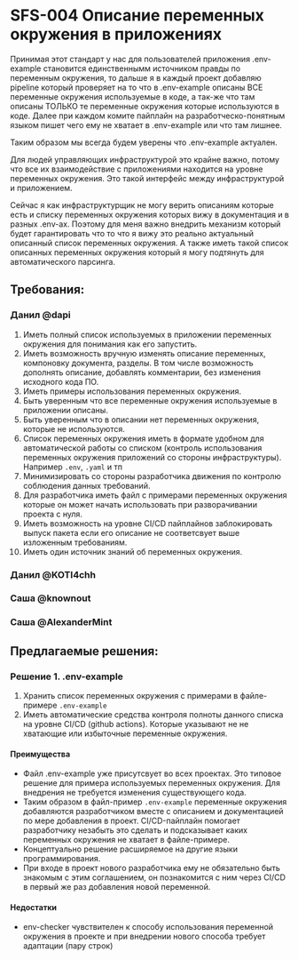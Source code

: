 # SFS-004  Описание переменных окружения в приложениях

Принимая этот стандарт у нас для пользователей приложения .env-example становится единственнымм источником правды по переменным окружения, то дальше я в каждый проект добавляю pipeline который проверяет на то что в .env-example описаны ВСЕ переменные окружения используемые в коде, а так-же что там описаны ТОЛЬКО те переменные окружения которые используются в коде. Далее при каждом комите пайплайн на разработческо-понятным языком пишет чего ему не хватает в .env-example или что там лишнее.

Таким образом мы всегда будем уверены что .env-example актуален.

Для людей управляющих инфраструктурой это крайне важно, потому что все их взаимодействие с приложениями находится на уровне переменных окружения. Это такой интерфейс между инфраструктурой и приложением.

Сейчас я как инфраструктурщик не могу верить описаниям которые есть и списку переменных окружения которых вижу в документация и в разных .env-ах. Поэтому для меня важно внедрить механизм который будет гарантировать что то что я вижу это реально актуальный описанный список переменных окружения. А также иметь такой список описанных переменных окружения который я могу подтянуть для автоматического парсинга.

## Требования:

### Данил @dapi

1. Иметь полный список используемых в приложении переменных окружения для понимания как его запустить.
2. Иметь возможность вручную изменять описание переменных, компоновку документа,
   разделы. В том числе возможность дополнять описание, добавлять комментарии,
   без изменения исходного кода ПО.
3. Иметь примеры использования переменных окружения.
4. Быть уверенным что все переменные окружения используемые в приложении
   описаны.
5. Быть уверенным что в описании нет переменных окружения, которые не
   используются.
6. Список переменных окружения иметь в формате удобном для автоматической работы
   со списком (контроль использования переменных окружения приложений со стороны
   инфраструктуры). Например `.env`, `.yaml` и тп
7. Минимизировать со стороны разработчика движения по контролю соблюдения данных
   требований.
8. Для разработчика иметь файл с примерами переменных окружения которые он может
   начать использовать при разворачивании проекта с нуля.
9. Иметь возможность на уровне CI/CD пайплайнов заблокировать выпуск пакета если
   его описание не соответсвует выше изложенным требованиям.
10. Иметь один источник знаний об переменных окружения.

### Данил @KOTI4chh

### Саша @knownout

### Саша @AlexanderMint

## Предлагаемые решения:

### Решение 1. .env-example

1. Хранить список переменных окружения с примерами в файле-примере `.env-example`
2. Иметь автоматические средства контроля полноты данного списка на уровне CI/CD (github actions). Которые указывают не не хватающие или избыточные переменные окружения.

#### Преимущества
* Файл .env-example уже присутсвует во всех проектах. Это типовое решение для примера используемых переменных окружения. Для внедрения не требуется изменения существующего кода.
* Таким образом в файл-пример `.env-example` переменные окружения добавляются разработчиком вместе с описанием и документацией по мере добавления в проект. CI/CD-пайплайн помогает разработчику незабыть это сделать и подсказывает каких переменных окружения не хватает в файле-примере.
* Концептуально решение расширяемое на другие языки программирования.
* При входе в проект нового разработчика ему не обязательно быть знакомым с этим соглашением, он познакомится с ним через CI/CD в первый же раз добавления новой переменной.


#### Недостатки
* env-checker чувствителен к способу использования переменной окружения в проекте и при внедрении нового способа требует адаптации (пару строк)


